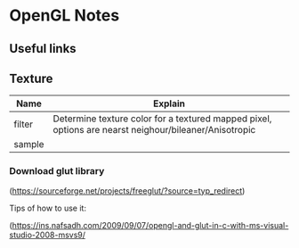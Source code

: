 
# OpenGL Notes

## Useful links 


## Texture
|Name | Explain|
|------|-|
|filter| Determine texture color for a textured mapped pixel, options are nearst neighour/bileaner/Anisotropic|
|sample| |


### Download glut library

(https://sourceforge.net/projects/freeglut/?source=typ_redirect)

Tips of how to use it:

(https://ins.nafsadh.com/2009/09/07/opengl-and-glut-in-c-with-ms-visual-studio-2008-msvs9/
